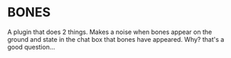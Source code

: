 # BONES
A plugin that does 2 things. Makes a noise when bones appear on the ground and state in the chat box that bones have appeared. Why? that's a good question...